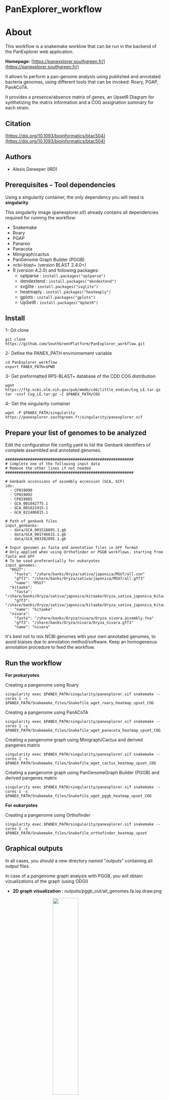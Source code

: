 # PanExplorer_workflow

# About

This workflow is a snakemake worklow that can be run in the backend of the PanExplorer web application.

**Homepage:** [https://panexplorer.southgreen.fr/](https://panexplorer.southgreen.fr/)

It allows to perform a pan-genome analysis using published and annotated bacteria genomes, using different tools that can be invoked: Roary, PGAP, PanACoTA.

It provides a presence/absence matrix of genes, an UpsetR Diagram for synthetizing the matrix information and a COG assignation summary for each strain.


## Citation

[https://doi.org/10.1093/bioinformatics/btac504](https://doi.org/10.1093/bioinformatics/btac504)

## Authors

* Alexis Dereeper (IRD)

## Prerequisites - Tool dependencies

Using a singularity container, the only dependency you will need is **singularity**.

This singularity image (panexplorer.sif) already contains all dependencies required for running the workflow:

- Snakemake
- Roary
- PGAP
- Panaroo
- Panacota
- Minigraph/cactus
- PanGenome Graph Builder (PGGB)
- ncbi-blast+ (version BLAST 2.4.0+)
- R (version 4.2.0) and following packages:
  - optparse : ``install.packages("optparse")``
  - dendextend : ``install.packages("dendextend")``
  - svglite : ``install.packages("svglite")``
  - heatmaply : ``install.packages("heatmaply")``
  - gplots : ``install.packages("gplots")``
  - UpSetR : ``install.packages("UpSetR")``

## Install

1- Git clone

```
git clone https://github.com/SouthGreenPlatform/PanExplorer_workflow.git
```

2- Define the PANEX_PATH environnement variable

```
cd PanExplorer_workflow
export PANEX_PATH=$PWD
```

3- Get preformatted RPS-BLAST+ database of the CDD COG distribution

```
wget https://ftp.ncbi.nlm.nih.gov/pub/mmdb/cdd/little_endian/Cog_LE.tar.gz
tar -xzvf Cog_LE.tar.gz -C $PANEX_PATH/COG
```

4- Get the singularity container

```
wget -P $PANEX_PATH/singularity https://panexplorer.southgreen.fr/singularity/panexplorer.sif
```


## Prepare your list of genomes to be analyzed

Edit the configuration file config.yaml to list the Genbank identifiers of complete assembled and annotated genomes.
```
#########################################################
# Complete one of the following input data
# Remove the other lines if not needed
#########################################################

# Genbank accessions of assembly accession (GCA, GCF)
ids:
  - CP019090
  - CP019092
  - CP019085
  - GCA_001042775.1
  - GCA_001021915.1
  - GCA_022406815.1

# Path of genbank files
input_genbanks:
  - data/GCA_001518895.1.gb
  - data/GCA_001746615.1.gb
  - data/GCA_003382895.1.gb

# Input genomes as fasta and annotation files in GFF format
# Only applied when using Orthofinder or PGGB workflows, starting from fasta and GFF
# To be used preferentially for eukaryotes
input_genomes:
  "MSU7":
    "fasta": "/share/banks/Oryza/sativa/japonica/MSU7/all.con"
    "gff3": "/share/banks/Oryza/sativa/japonica/MSU7/all.gff3"
    "name": "MSU7"
  "kitaake":
    "fasta": "/share/banks/Oryza/sativa/japonica/kitaake/Oryza_sativa_japonica_Kitaake.assembly.fna"
    "gff3": "/share/banks/Oryza/sativa/japonica/kitaake/Oryza_sativa_japonica_Kitaake.gff3"
    "name": "kitaake"
  "nivara":
    "fasta": "/share/banks/Oryza/nivara/Oryza_nivara.assembly.fna"
    "gff3": "/share/banks/Oryza/nivara/Oryza_nivara.gff3"
    "name": "nivara"
```

It's best not to mix NCBI genomes with your own annotated genomes, to avoid biaises due to annotation method/software. Keep an homogeneous annotation procedure to feed the workflow.

## Run the workflow

**For prokaryotes**

Creating a pangenome using Roary

```
singularity exec $PANEX_PATH/singularity/panexplorer.sif snakemake --cores 1 -s $PANEX_PATH/Snakemake_files/Snakefile_wget_roary_heatmap_upset_COG
```

Creating a pangenome using PanACoTA

```
singularity exec $PANEX_PATH/singularity/panexplorer.sif snakemake --cores 1 -s $PANEX_PATH/Snakemake_files/Snakefile_wget_panacota_heatmap_upset_COG
```

Creating a pangenome graph using Minigraph/Cactus and derived pangenes matrix

```
singularity exec $PANEX_PATH/singularity/panexplorer.sif snakemake --cores 1 -s $PANEX_PATH/Snakemake_files/Snakefile_wget_cactus_heatmap_upset_COG
```

Creating a pangenome graph using PanGenomeGraph Builder (PGGB) and derived pangenes matrix

```
singularity exec $PANEX_PATH/singularity/panexplorer.sif snakemake --cores 1 -s $PANEX_PATH/Snakemake_files/Snakefile_wget_pggb_heatmap_upset_COG
```

**For eukaryotes**

Creating a pangenome using Orthofinder

```
singularity exec $PANEX_PATH/singularity/panexplorer.sif snakemake --cores 1 -s $PANEX_PATH/Snakemake_files/Snakefile_orthofinder_heatmap_upset
```

## Graphical outputs

In all cases, you should a new directory named "outputs" containing all output files.

In case of a pangenome graph analysis with PGGB, you will obtain vizualizations of the graph (using ODGI)

* **2D graph visualization** : outputs/pggb_out/all_genomes.fa.lay.draw.png

 <img src="images/all_genomes.fa.lay.draw.png" align="center" width="40%" style="display: block; margin: auto;"/>

* **1D graph visualization** : outputs/pggb_out/all_genomes.fa.og.viz_multiqc.png

 <img src="images/all_genomes.fa.og.viz_multiqc.png" align="center" width="90%" style="display: block; margin: auto;"/>


In all cases, it also includes:

* **ANI (Average Nucleotide Identity)** : outputs/fastani.out.svg

The heatmap chart generated from distances calculated based on the ANI values. 
ANI values are calcultaed using FastANI software.

 <img src="images/fastani.out.svg" align="center" width="90%" style="display: block; margin: auto;"/>
 
* **Presence/absence matrix of accessory genes**: outputs/heatmap.svg.complete.new.svg

Both gene clusters and samples have been ordered using a Hierarchical Clustering.
 
 <img src="images/heatmap.svg.complete.new.svg" align="center" width="90%" style="display: block; margin: auto;"/>

* **Upset plot**: outputs/upsetr.svg

An Upset plot is an alternative to the Venn Diagram used to deal with more than 3 sets.
The total size of each set is represented on the left barplot.
Every possible intersection is represented by the bottom plot, and their occurence is shown on the top barplot.
Each row corresponds to a possible intersection: the filled-in cells show which set is part of an intersection.

 <img src="images/upsetr.svg" align="center" width="90%" style="display: block; margin: auto;"/>

* **Rarefaction curve**: outputs/rarefaction_curves.svg

The rarefaction curve (computed by micropan R package) is the cumulative number of gene clusters we can observe as more and more genomes are being considered.

 <img src="images/rarefaction_curves.svg" align="center" width="70%" style="display: block; margin: auto;"/>
 

## License

GNU General Public GPLv3 License
